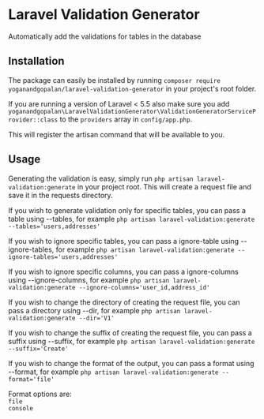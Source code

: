 # Laravel Validation Generator

Automatically add the validations for tables in the database

## Installation

The package can easily be installed by running `composer require yoganandgopalan/laravel-validation-generator` in your project's root folder.

If you are running a version of Laravel < 5.5 also make sure you add `yoganandgopalan\LaravelValidationGenerator\ValidationGeneratorServiceProvider::class` to the `providers` array in `config/app.php`.

This will register the artisan command that will be available to you.


## Usage

Generating the validation is easy, simply run `php artisan laravel-validation:generate` in your project root. This will create a request file and save it in the requests directory.

If you wish to generate validation only for specific tables, you can pass a table using --tables, for example `php artisan laravel-validation:generate --tables='users,addresses'`

If you wish to ignore specific tables, you can pass a ignore-table using --ignore-tables, for example `php artisan laravel-validation:generate --ignore-tables='users,addresses'`

If you wish to ignore specific columns, you can pass a ignore-columns using --ignore-columns, for example `php artisan laravel-validation:generate --ignore-columns='user_id,address_id'`

If you wish to change the directory of creating the request file, you can pass a directory using --dir, for example `php artisan laravel-validation:generate --dir='V1'`

If you wish to change the suffix of creating the request file, you can pass a suffix using --suffix, for example `php artisan laravel-validation:generate --suffix='Create'`

If you wish to change the format of the output, you can pass a format using --format, for example `php artisan laravel-validation:generate --format='file'`

Format options are:<br>
`file`<br>
`console`